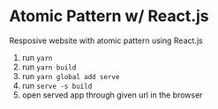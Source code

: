# Atomic Pattern w/ React.js

Resposive website with atomic pattern using React.js

1. run `yarn`
2. run `yarn build`
3. run `yarn global add serve`
4. run `serve -s build`
5. open served app through given url in the browser
